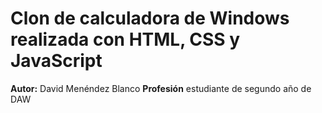 # Clon de calculadora de Windows realizada con HTML, CSS y JavaScript

**Autor:** David Menéndez Blanco
**Profesión** estudiante de segundo año de DAW